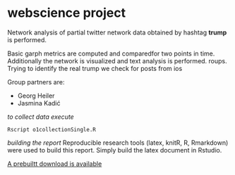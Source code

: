 # webscience project

  Network analysis of partial twitter network data obtained by hashtag **trump** is performed. 
  
  Basic garph metrics are computed and comparedfor two points in time. Additionally the network is visualized and text analysis is performed.
  roups. Trying to identify the real trump we check for posts from ios 

Group partners are:
  - Georg Heiler
  - Jasmina Kadić

*to collect data execute*
```
Rscript o1collectionSingle.R
```

*building the report*
Reproducible research tools (latex, knitR, R, Rmarkdown) were used to build this report. Simply build the latex document in Rstudio.

[A prebuiltt download is available](https://github.com/geoHeil/TUViennaWebScienceProject/releases/download/1.0-reportComplete/report.pdf)